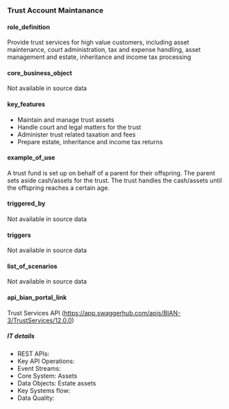 ### Trust Account Maintanance 

#### role_definition
Provide trust services for high value customers, including asset maintenance, court administration, tax and expense handling, asset management and estate, inheritance and income tax processing

#### core_business_object
Not available in source data

#### key_features
- Maintain and manage trust assets
- Handle court and legal matters for the trust
- Administer trust related taxation and fees
- Prepare estate, inheritance and income tax returns

#### example_of_use
A trust fund is set up on behalf of a parent for their offspring. The parent sets aside cash/assets for the trust. The trust handles the cash/assets until the offspring reaches a certain age.

#### triggered_by
Not available in source data

#### triggers
Not available in source data

#### list_of_scenarios
Not available in source data

#### api_bian_portal_link
Trust Services API (https://app.swaggerhub.com/apis/BIAN-3/TrustServices/12.0.0)

##### IT details
- REST APIs:  
- Key API Operations: 
- Event Streams:  
- Core System: Assets
- Data Objects: Estate assets 
- Key Systems flow: 
- Data Quality: 

